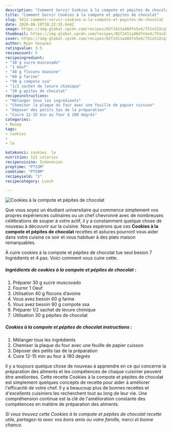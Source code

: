 ```yaml
---
description: "Comment Servir Cookies à la compote et pépites de chocolat"
title: "Comment Servir Cookies à la compote et pépites de chocolat"
slug: 5412-comment-servir-cookies-a-la-compote-et-pepites-de-chocolat
date: 2020-08-10T20:22:55.644Z
image: https://img-global.cpcdn.com/recipes/02f2411a48dfe5e4/751x532cq70/cookies-a-la-compote-et-pepites-de-chocolat-photo-principale-de-la-recette.jpg
thumbnail: https://img-global.cpcdn.com/recipes/02f2411a48dfe5e4/751x532cq70/cookies-a-la-compote-et-pepites-de-chocolat-photo-principale-de-la-recette.jpg
cover: https://img-global.cpcdn.com/recipes/02f2411a48dfe5e4/751x532cq70/cookies-a-la-compote-et-pepites-de-chocolat-photo-principale-de-la-recette.jpg
author: Ryan Vasquez
ratingvalue: 3.5
reviewcount: 5
recipeingredient:
- "30 g sucre muscovado"
- "1 Oeuf"
- "40 g flocons davoine"
- "60 g farine"
- "90 g compote ssa"
- "1/2 sachet de levure chimique"
- "30 g ppites de chocolat"
recipeinstructions:
- "Mélanger tous les ingrédients"
- "Chemiser la plaque du four avec une feuille de papier cuisson"
- "Déposer des petits tas de la préparation"
- "Cuire 12-15 min au four à 180 degrés"
categories:
- Resep
tags:
- cookies
- 
- la

katakunci: cookies  la 
nutrition: 121 calories
recipecuisine: Indonesian
preptime: "PT33M"
cooktime: "PT50M"
recipeyield: "1"
recipecategory: Lunch

---
```



![Cookies à la compote et pépites de chocolat](https://img-global.cpcdn.com/recipes/02f2411a48dfe5e4/751x532cq70/cookies-a-la-compote-et-pepites-de-chocolat-photo-principale-de-la-recette.jpg)

Que vous soyez un étudiant universitaire qui commence simplement vos propres expériences culinaires ou un chef chevronné avec de nombreuses célébrations de souper à votre actif, il y a constamment quelque chose de nouveau à découvrir sur la cuisine. Nous espérons que ces <strong> Cookies à la compote et pépites de chocolat </strong> recettes et astuces pourront vous aider dans votre cuisine ce soir et vous habituer à des plats maison remarquables.

<!--inarticleads1-->

À cuire cookies à la compote et pépites de chocolat tue seul besion 7 Ingrédients et 4 pas. Voici comment vous cuire cette.

##### Ingrédients de cookies à la compote et pépites de chocolat :

1. Préparer 30 g sucre muscovado
1. Fournir 1 Oeuf
1. Utilisation 40 g flocons d’avoine
1. Vous avez besoin 60 g farine
1. Vous avez besoin 90 g compote ssa
1. Préparer 1/2 sachet de levure chimique
1. Utilisation 30 g pépites de chocolat




<!--inarticleads2-->

##### Cookies à la compote et pépites de chocolat instructions :

1. Mélanger tous les ingrédients
1. Chemiser la plaque du four avec une feuille de papier cuisson
1. Déposer des petits tas de la préparation
1. Cuire 12-15 min au four à 180 degrés




<!--inarticleads1-->

<p>
Il y a toujours quelque chose de nouveau à apprendre en ce qui concerne la préparation des aliments et les compétences de chaque cuisinier peuvent être améliorées. Cette recette Cookies à la compote et pépites de chocolat est simplement quelques concepts de recette pour aider à améliorer l'efficacité de votre chef. Il y a beaucoup plus de bonnes recettes et d'excellents cuisiniers les recherchent tout au long de leur vie. Une compréhension continue est la clé de l'amélioration constante des compétences en matière de préparation des aliments.
</p>

<p>
<i>Si vous trouvez cette Cookies à la compote et pépites de chocolat recette utile, partagez-la avec vos bons amis ou votre famille, merci et bonne chance.</i>
</p>
